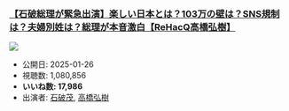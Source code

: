 ### [【石破総理が緊急出演】楽しい日本とは？103万の壁は？SNS規制は？夫婦別姓は？総理が本音激白【ReHacQ高橋弘樹】](https://www.youtube.com/watch?v=k2jbKFIP--s)
[![](https://img.youtube.com/vi/k2jbKFIP--s/sddefault.jpg)](https://www.youtube.com/watch?v=k2jbKFIP--s)
-   公開日: 2025-01-26
-   視聴数: 1,080,856
-   **いいね数: 17,986**
-   出演者: [石破茂](/rehacq_fan/people/石破茂 "wikilink"), [高橋弘樹](/rehacq_fan/people/高橋弘樹 "wikilink")
